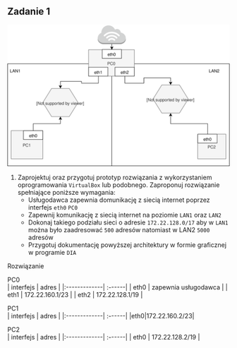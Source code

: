 Zadanie 1
---------

![zadanie 1](zadanie-1.svg)

1. Zaprojektuj oraz przygotuj prototyp rozwiązania z wykorzystaniem oprogramowania ``VirtualBox`` lub podobnego. 
Zaproponuj rozwiązanie spełniające poniższe wymagania:
   * Usługodawca zapewnia domunikację z siecią internet poprzez interfejs ``eth0`` ``PC0``
   * Zapewnij komunikację z siecią internet na poziomie ``LAN1`` oraz ``LAN2``
   * Dokonaj takiego podziału sieci o adresie ``172.22.128.0/17`` aby w ``LAN1`` można było zaadresować ``500`` adresów natomiast w LAN2 ``5000`` adresów    
   * Przygotuj dokumentację powyższej architektury w formie graficznej w programie ``DIA``
 
Rozwiązanie

PC0  
|  interfejs   | adres  |
|:-------------| :------| 
| eth0 | zapewnia usługodawca |
| eth1 | 172.22.160.1/23  |
| eth2 | 172.22.128.1/19  |

PC1  
|  interfejs   | adres  |
|:-------------| :------| 
|eth0|172.22.160.2/23|

PC2  
|  interfejs   | adres  |
|:-------------| :------| 
| eth0 | 172.22.128.2/19 |

